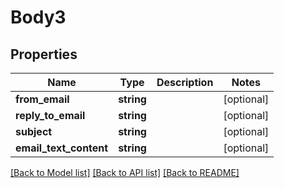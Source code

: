 # Body3

## Properties
Name | Type | Description | Notes
------------ | ------------- | ------------- | -------------
**from_email** | **string** |  | [optional] 
**reply_to_email** | **string** |  | [optional] 
**subject** | **string** |  | [optional] 
**email_text_content** | **string** |  | [optional] 

[[Back to Model list]](../README.md#documentation-for-models) [[Back to API list]](../README.md#documentation-for-api-endpoints) [[Back to README]](../README.md)


